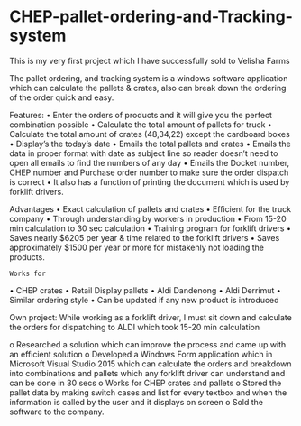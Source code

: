 # CHEP-pallet-ordering-and-Tracking-system

This is my very first project which I have successfully sold to Velisha Farms

The pallet ordering, and tracking system is a windows software application which can calculate the pallets & crates, also can break down the ordering of the order quick and easy.


Features:
•	Enter the orders of products and it will give you the perfect combination possible
•	Calculate the total amount of pallets for truck
•	Calculate the total amount of crates (48,34,22) except the cardboard boxes
•	Display’s the today’s date
•	Emails the total pallets and crates 
•	Emails the data in proper format with date as subject line so reader doesn’t need to open all emails to find the numbers of any day
•	Emails the Docket number, CHEP number and Purchase order number to make sure the order dispatch is correct 
•	It also has a function of printing the document which is used by forklift drivers.

Advantages
•	Exact calculation of pallets and crates
•	Efficient for the truck company
•	Through understanding by workers in production
•	From 15-20 min calculation to 30 sec calculation
•	Training program for forklift drivers
•	Saves nearly $6205 per year & time related to the forklift drivers 
•	Saves approximately $1500 per year or more for mistakenly not loading the products.

	Works for
•	CHEP crates 
•	Retail Display pallets
•	Aldi Dandenong
•	Aldi Derrimut
•	Similar ordering style
•	Can be updated if any new product is introduced


Own project: While working as a forklift driver, I must sit down and calculate the orders for dispatching to ALDI which took 15-20 min calculation

o	Researched a solution which can improve the process and came up with an efficient solution
o	Developed a Windows Form application which in Microsoft Visual Studio 2015 which can calculate the orders and breakdown into combinations and pallets which any forklift driver can understand and can be done in 30 secs
o	Works for CHEP crates and pallets
o	Stored the pallet data by making switch cases and list for every textbox and when the information is called by the user and it displays on screen
o	Sold the software to the company.



